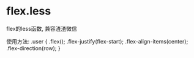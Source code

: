# flex.less
flex的less函数, 兼容渣渣微信

使用方法:
.user {
  .flex();
  .flex-justify(flex-start);
  .flex-align-items(center);
  .flex-direction(row);
}
